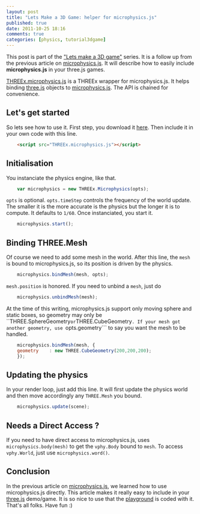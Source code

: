 ```yaml
---
layout: post
title: "Lets Make a 3D Game: helper for microphysics.js"
published: true
date: 2011-10-25 18:16
comments: true
categories: [physics, tutorial3dgame]
---
```


This post is part of the ["Lets make a 3D game"](/blog/categories/tutorial3dgame/) series.
It is a follow up from the previous article on [microphysics.js](/blog/2011/10/17/lets-make-a-3d-game-microphysics-js/).
It will describe how to easily include **microphysics.js** in your three.js games.

[THREEx.microphysics.js](https://raw.github.com/jeromeetienne/microphysics.js/master/THREEx.microphysics.js) is a THREEx wrapper for microphysics.js.
It helps binding [three.js](https://github.com/mrdoob/three.js/) objects to [microphysics.js](/blog/2011/10/17/lets-make-a-3d-game-microphysics-js/).
The API is chained for convenience.

## Let's get started

So lets see how to use it.
First step, you download it
[here](https://raw.github.com/jeromeetienne/microphysics.js/master/THREEx.microphysics.js).
Then include it in your own code with this line.

```html
    <script src="THREEx.microphysics.js"></script>
```

## Initialisation

You instanciate the physics engine, like that.

```javascript
    var microphysics = new THREEx.Microphysics(opts);
```

```opts``` is optional.
```opts.timeStep``` controls the frequency of the world update.
The smaller it is the more accurate is the physics but the longer it is to compute.
It defaults to ```1/60```. Once instanciated, you start it.

```javascript
    microphysics.start();
```

## Binding THREE.Mesh

Of course we need to add some mesh in the world. After this line, the ```mesh```
is bound to microphysics.js, so its position is driven by the physics. 

```javascript
    microphysics.bindMesh(mesh, opts);
```

```mesh.position``` is honored.
If you need to unbind a ```mesh```, just do

```javascript
    microphysics.unbindMesh(mesh);
```

At the time of this writing, microphysics.js support only moving sphere and static
boxes, so geometry may only be ``THREE.SphereGeometry``` or ```THREE.CubeGeometry```.
If your mesh got another geometry, use ```opts.geometry``` to say you want the mesh
to be handled.

```javascript
    microphysics.bindMesh(mesh, {
	geometry	: new THREE.CubeGeometry(200,200,200);
    });
```

## Updating the physics

In your render loop, just add this line. It will first update the physics world and
then move accordingly any ```THREE.Mesh``` you bound.

```javascript
    microphysics.update(scene);	
```

## Needs a Direct Access ?

If you need to have direct access to microphysics.js, uses
```microphysics.body(mesh)``` to get the ```vphy.Body``` bound to ```mesh```.
To access ```vphy.World```, just use ```microphysics.word()```.

## Conclusion

In the previous article on [microphysics.js](/blog/2011/10/17/lets-make-a-3d-game-microphysics-js/),
we learned how to use microphysics.js directly. This article makes it really easy to include
in your [three.js](https://github.com/mrdoob/three.js/) demo/game.
It is so nice to use that the [playground](http://jeromeetienne.github.com/microphysics.js/playground/)
is coded with it. That's all folks. Have fun :)

